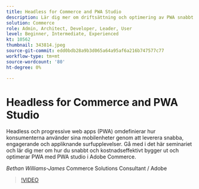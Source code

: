 ```yaml
---
title: Headless for Commerce and PWA Studio
description: Lär dig mer om driftsättning och optimering av PWA snabbt och kostnadseffektivt med PWA studio i Adobe Commerce
solution: Commerce
role: Admin, Architect, Developer, Leader, User
level: Beginner, Intermediate, Experienced
kt: 10562
thumbnail: 343814.jpeg
source-git-commit: edd0bdb28a9b3d065a64a95af6a216b747577c77
workflow-type: tm+mt
source-wordcount: '80'
ht-degree: 0%

---
```


# Headless for Commerce and PWA Studio

Headless och progressive web apps (PWA) omdefinierar hur konsumenterna använder sina mobilenheter genom att leverera snabba, engagerande och appliknande surfupplevelser. Gå med i det här seminariet och lär dig mer om hur du snabbt och kostnadseffektivt bygger ut och optimerar PWA med PWA studio i Adobe Commerce.

*Bethan Williams-James* Commerce Solutions Consultant / Adobe

>[!VIDEO](https://video.tv.adobe.com/v/343814/?quality=12&learn=on)
